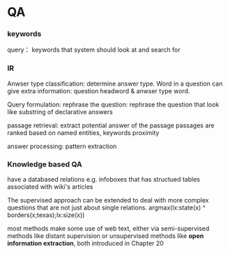 # QA

### keywords 
query： keywords that system should look at and search for 

### IR
Anwser type classification: determine answer type. Word in a question can give extra information: question headword & anwser type word. 

Query formulation: rephrase the question: rephrase the question that look like substring of declarative answers 

passage retrieval: extract potential answer of the passage 
    passages are ranked based on named entities, keywords proximity 

answer processing: pattern extraction 


### Knowledge based QA
have a databased relations e.g. infoboxes that has structued tables associated with wiki's articles 

The supervised approach can be extended to deal with more complex questions that are not just about single relations.
argmax(lx:state(x) ^ borders(x;texas);lx:size(x))

most methods make some use of web text, either via semi-supervised methods like distant supervision or unsupervised methods like **open information extraction**, both introduced in Chapter 20